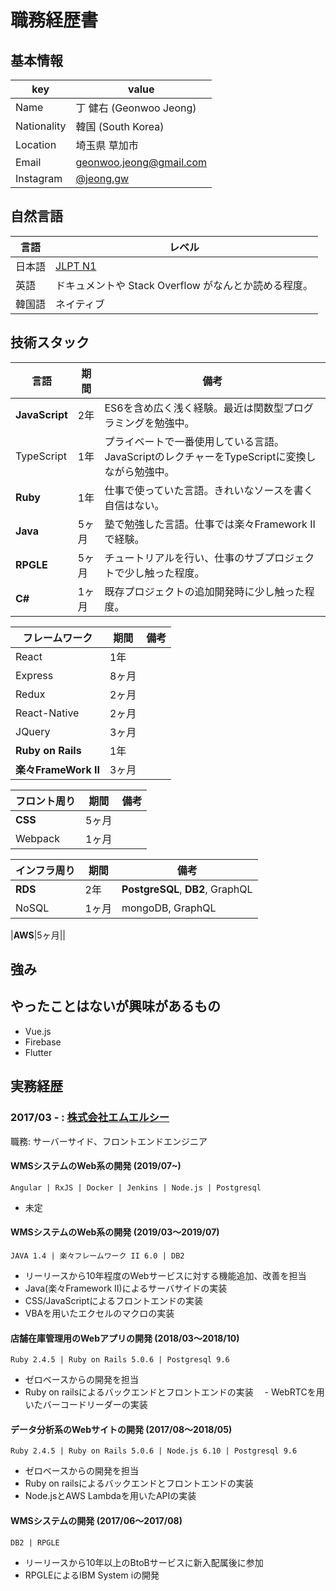 # 職務経歴書

## 基本情報

|key|value|
|---|-----|
|Name|丁 健右 (Geonwoo Jeong)|
|Nationality|韓国 (South Korea)|
|Location|埼玉県 草加市|
|Email|geonwoo.jeong@gmail.com|
|Instagram|[@jeong.gw](https://instagram.com/jeong.gw)|

## 自然言語
|言語|レベル|
|-----|-----|
|日本語|[JLPT N1](https://www.jlpt.jp/about/levelsummary.html)|
|英語|ドキュメントや Stack Overflow がなんとか読める程度。|
|韓国語|ネイティブ|

## 技術スタック
|言語|期間|備考|
|----|---|----|
|**JavaScript**|2年|ES6を含め広く浅く経験。最近は関数型プログラミングを勉強中。|
|TypeScript|1年|プライベートで一番使用している言語。JavaScriptのレクチャーをTypeScriptに変換しながら勉強中。|
|**Ruby**|1年|仕事で使っていた言語。きれいなソースを書く自信はない。|
|**Java**|5ヶ月|塾で勉強した言語。仕事では楽々Framework IIで経験。|
|**RPGLE**|5ヶ月|チュートリアルを行い、仕事のサブプロジェクトで少し触った程度。|
|**C#**|1ヶ月|既存プロジェクトの追加開発時に少し触った程度。|

|フレームワーク|期間|備考|
|----|---|----|
|React|1年||
|Express|8ヶ月||
|Redux|2ヶ月||
|React-Native|2ヶ月||
|JQuery|3ヶ月||
|**Ruby on Rails**|1年||
|**楽々FrameWork II**|3ヶ月||

|フロント周り	|期間|備考|
|----|---|----|
|**CSS**|5ヶ月||
|Webpack|1ヶ月||

|インフラ周り	|期間|備考|
|----|---|----|
|**RDS**|2年|**PostgreSQL**, **DB2**, GraphQL|
|NoSQL|1ヶ月|mongoDB, GraphQL|

|**AWS**|5ヶ月||

## 強み
  
## やったことはないが興味があるもの

  - Vue.js
  - Firebase
  - Flutter

## 実務経歴
  
### 2017/03 - : [株式会社エムエルシー](http://www.mizuiwa.co.jp/) 

職務: サーバーサイド、フロントエンドエンジニア

#### WMSシステムのWeb系の開発 (2019/07~)

  ```
  Angular | RxJS | Docker | Jenkins | Node.js | Postgresql
  ```
  - 未定

#### WMSシステムのWeb系の開発 (2019/03〜2019/07)
  
  ```
  JAVA 1.4 | 楽々フレームワーク II 6.0 | DB2
  ```

  - リーリースから10年程度のWebサービスに対する機能追加、改善を担当
  - Java(楽々Framework II)によるサーバサイドの実装
  - CSS/JavaScriptによるフロントエンドの実装
  - VBAを用いたエクセルのマクロの実装

#### 店舗在庫管理用のWebアプリの開発 (2018/03〜2018/10)

  ```
  Ruby 2.4.5 | Ruby on Rails 5.0.6 | Postgresql 9.6
  ```
  - ゼロベースからの開発を担当
  - Ruby on railsによるバックエンドとフロントエンドの実装
　- WebRTCを用いたバーコードリーダーの実装

#### データ分析系のWebサイトの開発 (2017/08〜2018/05)

  ```
  Ruby 2.4.5 | Ruby on Rails 5.0.6 | Node.js 6.10 | Postgresql 9.6
  ```
  - ゼロベースからの開発を担当
  - Ruby on railsによるバックエンドとフロントエンドの実装
  - Node.jsとAWS Lambdaを用いたAPIの実装

#### WMSシステムの開発 (2017/06〜2017/08)

  ```
  DB2 | RPGLE
  ```

  - リーリースから10年以上のBtoBサービスに新入配属後に参加
  - RPGLEによるIBM System iの開発
  
